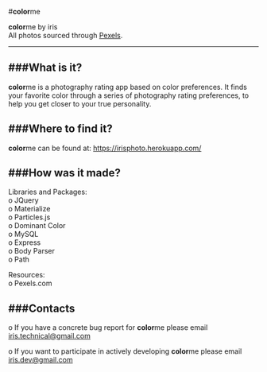 #<b>color</b>me


<b>color</b>me by iris 
</br>
All photos sourced through <a href="www.pexels.com">Pexels</a>.


-----------

###What is it?
-----------
  
<b>color</b>me is a photography rating app based
on color preferences. It finds your favorite color 
through a series of photography rating preferences, 
to help you get closer to your true personality. 


###Where to find it?
------------

<b>color</b>me can be found at: https://irisphoto.herokuapp.com/


###How was it made? 
---------

Libraries and Packages:
</br> o JQuery
</br> o Materialize
</br> o Particles.js
</br> o Dominant Color
</br> o MySQL
</br> o Express
</br> o Body Parser
</br> o Path

Resources: 
</br> o Pexels.com


###Contacts
--------

 o If you have a concrete bug report for <b>color</b>me 
 please email <iris.technical@gmail.com> 

 o If you want to participate in actively developing 
 <b>color</b>me please email <iris.dev@gmail.com>